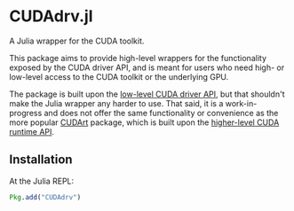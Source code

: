 # CUDAdrv.jl

A Julia wrapper for the CUDA toolkit.

This package aims to provide high-level wrappers for the functionality exposed by the CUDA
driver API, and is meant for users who need high- or low-level access to the CUDA toolkit or
the underlying GPU.

The package is built upon the [low-level CUDA driver
API](http://docs.nvidia.com/cuda/cuda-driver-api/), but that shouldn't make the Julia
wrapper any harder to use. That said, it is a work-in-progress and does not offer the same
functionality or convenience as the more popular
[CUDArt](https://github.com/JuliaGPU/CUDArt.jl) package, which is built upon the
[higher-level CUDA runtime API](http://docs.nvidia.com/cuda/cuda-runtime-api/).


## Installation

At the Julia REPL:

```julia
Pkg.add("CUDAdrv")
```
